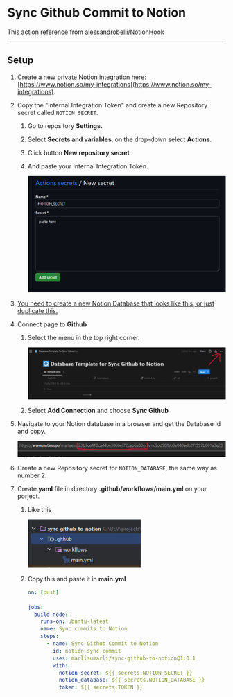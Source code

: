 # S**ync Github Commit to Notion**

This action reference from [alessandrobelli/NotionHook](https://github.com/alessandrobelli/NotionHook)

---

## Setup

1. Create a new private Notion integration here: [https://www.notion.so/my-integrations](https://www.notion.so/my-integrations).
2. Copy the "Internal Integration Token" and create a new Repository secret called `NOTION_SECRET`.
    1. Go to repository **Settings.**
    2. Select **Secrets and variables**, on the drop-down select **Actions**.
    3. Click button  ****************************************New repository secret**************************************** .
    4. And paste your Internal Integration Token.

       ![Action Secret Repository Github](assets/images/img-1.png)

3. [You need to create a new Notion Database that looks like this, or just duplicate this.](https://www.notion.so/23b7ce418ca44be3866ef72cab6a80cc?pvs=21)
4. Connect page to **********************Github**********************
    1. Select the menu in the top right corner.

       ![Add Connections](assets/images/img-2.png)

    2. Select **Add Connection** and choose **********************Sync Github**********************
5. Navigate to your Notion database in a browser and get the Database Id and copy.

   ![Copy Database ID](assets/images/img-3.png)

6. Create a new Repository secret for `NOTION_DATABASE`, the same way as number 2.
7. Create **yaml** file in directory **************.github/workflows/main.yml************** on your porject.
    1. Like this

       ![Workflow Directory](assets/images/img-4.png)

    2. Copy this and paste it in **main.yml**

        ```yaml
        on: [push]
        
        jobs:
          build-node:
            runs-on: ubuntu-latest
            name: Sync commits to Notion
            steps:
              - name: Sync Github Commit to Notion
                id: notion-sync-commit
                uses: marlisumarli/sync-github-to-notion@1.0.1
                with:
                  notion_secret: ${{ secrets.NOTION_SECRET }}
                  notion_database: ${{ secrets.NOTION_DATABASE }}
                  token: ${{ secrets.TOKEN }}
        ```
